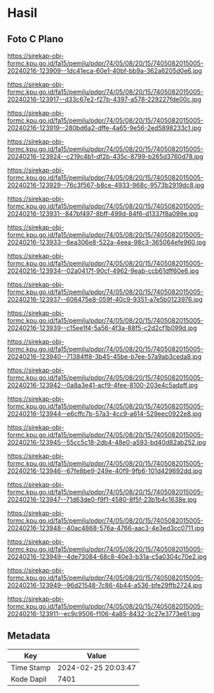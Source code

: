 # Hasil

## Foto C Plano

https://sirekap-obj-formc.kpu.go.id/fa15/pemilu/pdpr/74/05/08/20/15/7405082015005-20240216-123909--1dc41eca-60e1-40bf-bb9a-362a6205d0e6.jpg

https://sirekap-obj-formc.kpu.go.id/fa15/pemilu/pdpr/74/05/08/20/15/7405082015005-20240216-123917--d33c67e2-f27b-4397-a578-229227fde00c.jpg

https://sirekap-obj-formc.kpu.go.id/fa15/pemilu/pdpr/74/05/08/20/15/7405082015005-20240216-123919--280bd6a2-dffe-4a65-9e56-2ed5898233c1.jpg

https://sirekap-obj-formc.kpu.go.id/fa15/pemilu/pdpr/74/05/08/20/15/7405082015005-20240216-123924--c219c4b1-df2b-435c-8799-b265d3760d78.jpg

https://sirekap-obj-formc.kpu.go.id/fa15/pemilu/pdpr/74/05/08/20/15/7405082015005-20240216-123929--76c3f567-b8ce-4933-968c-9573b2919dc8.jpg

https://sirekap-obj-formc.kpu.go.id/fa15/pemilu/pdpr/74/05/08/20/15/7405082015005-20240216-123931--847bf497-8bff-499d-84f6-d1337f8a099e.jpg

https://sirekap-obj-formc.kpu.go.id/fa15/pemilu/pdpr/74/05/08/20/15/7405082015005-20240216-123933--6ea306e8-522a-4eea-98c3-365064efe960.jpg

https://sirekap-obj-formc.kpu.go.id/fa15/pemilu/pdpr/74/05/08/20/15/7405082015005-20240216-123934--02a0417f-90cf-4962-9eab-ccb61dff60e6.jpg

https://sirekap-obj-formc.kpu.go.id/fa15/pemilu/pdpr/74/05/08/20/15/7405082015005-20240216-123937--606475e8-059f-40c9-9351-a7e5b0123976.jpg

https://sirekap-obj-formc.kpu.go.id/fa15/pemilu/pdpr/74/05/08/20/15/7405082015005-20240216-123939--c15ee1f4-5a56-4f3a-88f5-c2d2cf1b099d.jpg

https://sirekap-obj-formc.kpu.go.id/fa15/pemilu/pdpr/74/05/08/20/15/7405082015005-20240216-123940--71384ff8-3b45-45be-b7ee-57a9ab3ceda8.jpg

https://sirekap-obj-formc.kpu.go.id/fa15/pemilu/pdpr/74/05/08/20/15/7405082015005-20240216-123942--0a8a3e41-acf9-4fee-8100-203e4c5adaff.jpg

https://sirekap-obj-formc.kpu.go.id/fa15/pemilu/pdpr/74/05/08/20/15/7405082015005-20240216-123944--e6cffc7b-57a3-4cc9-a614-529eec0922e8.jpg

https://sirekap-obj-formc.kpu.go.id/fa15/pemilu/pdpr/74/05/08/20/15/7405082015005-20240216-123945--55cc5c18-2db4-48e0-a593-bd40d82ab252.jpg

https://sirekap-obj-formc.kpu.go.id/fa15/pemilu/pdpr/74/05/08/20/15/7405082015005-20240216-123946--67fe8be9-249e-40f9-9fb6-101d429692dd.jpg

https://sirekap-obj-formc.kpu.go.id/fa15/pemilu/pdpr/74/05/08/20/15/7405082015005-20240216-123947--71d63de0-f9f1-4580-8f5f-23b1b4c1638e.jpg

https://sirekap-obj-formc.kpu.go.id/fa15/pemilu/pdpr/74/05/08/20/15/7405082015005-20240216-123948--40ac4868-576a-4766-aac3-4e3ed3cc0711.jpg

https://sirekap-obj-formc.kpu.go.id/fa15/pemilu/pdpr/74/05/08/20/15/7405082015005-20240216-123949--4de73084-68c8-40e3-b31a-c5a0304c70e2.jpg

https://sirekap-obj-formc.kpu.go.id/fa15/pemilu/pdpr/74/05/08/20/15/7405082015005-20240216-123949--96d21548-7c86-4b44-a536-bfe29ffb2724.jpg

https://sirekap-obj-formc.kpu.go.id/fa15/pemilu/pdpr/74/05/08/20/15/7405082015005-20240216-123911--ec9c9506-f106-4a85-8432-3c27e3773e61.jpg


## Metadata

| Key        | Value               |
| ---------- | ------------------- |
| Time Stamp | 2024-02-25 20:03:47 |
| Kode Dapil | 7401                |



